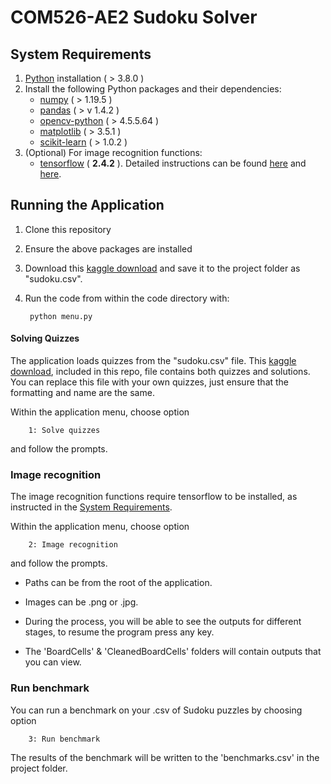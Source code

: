 # COM526-AE2 Sudoku Solver

## System Requirements

1. [Python](https://www.python.org/) installation ( > 3.8.0 )
2. Install the following Python packages and their dependencies:
    * [numpy](https://www.numpy.org) ( > 1.19.5 )
    * [pandas](https://pandas.pydata.org) ( > v 1.4.2 )
    * [opencv-python](https://github.com/skvark/opencv-python) ( > 4.5.5.64 )
    * [matplotlib](https://matplotlib.org) ( > 3.5.1 )
    * [scikit-learn](http://scikit-learn.org) ( > 1.0.2 )
3. (Optional) For image recognition functions:
    * [tensorflow](https://www.tensorflow.org/) ( **2.4.2** ). Detailed instructions can be found 
    [here](https://www.tensorflow.org/install/pip) and [here](https://www.tensorflow.org/install/gpu).
    
## Running the Application

1. Clone this repository
2. Ensure the above packages are installed
3. Download this [kaggle download](https://www.kaggle.com/datasets/bryanpark/sudoku) and save it to the project folder
as "sudoku.csv".
3. Run the code from within the code directory with:

        python menu.py
        
        
#### Solving Quizzes

The application loads quizzes from the "sudoku.csv" file. This 
[kaggle download](https://www.kaggle.com/datasets/bryanpark/sudoku), 
included in this repo, file contains both quizzes and solutions. You can replace this file with your own quizzes, just
ensure that the formatting and name are the same.

Within the application menu, choose option 

        1: Solve quizzes
        
and follow the prompts.

### Image recognition

The image recognition functions require tensorflow to be installed, as instructed in the 
[System Requirements](System-Requirements). 

Within the application menu, choose option 

        2: Image recognition
        
and follow the prompts.

* Paths can be from the root of the application.

* Images can be .png or .jpg.

* During the process, you will be able to see the outputs for different stages, to resume the program press any key.

* The 'BoardCells' & 'CleanedBoardCells' folders will contain outputs that you can view.


### Run benchmark

You can run a benchmark on your .csv of Sudoku puzzles by choosing option

        3: Run benchmark
        
The results of the benchmark will be written to the 'benchmarks.csv' in the project folder. 